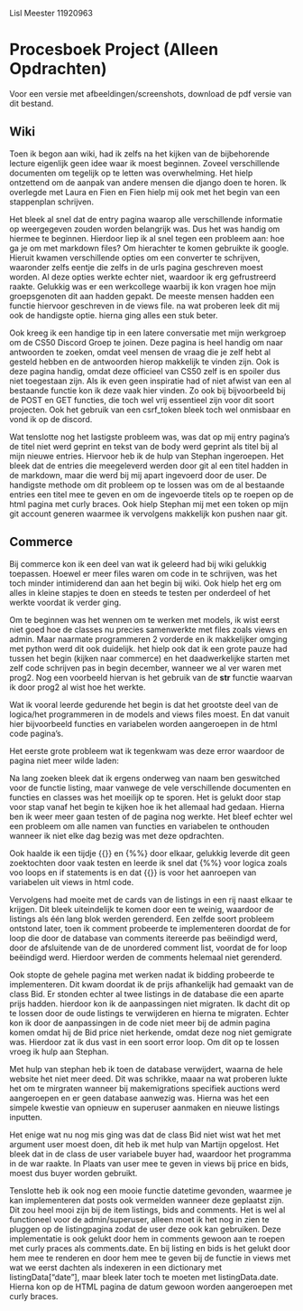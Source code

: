 Lisl Meester
11920963
# Procesboek Project (Alleen Opdrachten)
Voor een versie met afbeeldingen/screenshots, download de pdf versie van dit bestand.

## Wiki
Toen ik begon aan wiki, had ik zelfs na het kijken van de bijbehorende lecture eigenlijk geen idee waar ik moest beginnen. Zoveel verschillende documenten om tegelijk op te letten was overwhelming. Het hielp ontzettend om de aanpak van andere mensen die django doen te horen. Ik overlegde met Laura en Fien en Fien hielp mij ook met het begin van een stappenplan schrijven. 

Het bleek al snel dat de entry pagina waarop alle verschillende informatie op weergegeven zouden worden belangrijk was. Dus het was handig om hiermee te beginnen. Hierdoor liep ik al snel tegen een probleem aan: hoe ga je om met markdown files? Om hierachter te komen gebruikte ik google. Hieruit kwamen verschillende opties om een converter te schrijven, waaronder zelfs eentje die zelfs in de urls pagina geschreven moest worden. Al deze opties werkte echter niet, waardoor ik erg gefrustreerd raakte. Gelukkig was er een werkcollege waarbij ik kon vragen hoe mijn groepsgenoten dit aan hadden gepakt. De meeste mensen hadden een functie hiervoor geschreven in de views file. na wat proberen leek dit mij ook de handigste optie. hierna ging alles een stuk beter. 

Ook kreeg ik een handige tip in een latere conversatie met mijn werkgroep om de CS50 Discord Groep te joinen. Deze pagina is heel handig om naar antwoorden te zoeken, omdat veel mensen de vraag die je zelf hebt al gesteld hebben en de antwoorden hierop makkelijk te vinden zijn. Ook is deze pagina handig, omdat deze officieel van CS50 zelf is en spoiler dus niet toegestaan zijn. Als ik even geen inspiratie had of niet afwist van een al bestaande functie kon ik deze vaak hier vinden. Zo ook bij bijvoorbeeld bij de POST en GET functies, die toch wel vrij essentieel zijn voor dit soort projecten. Ook het gebruik van een csrf_token bleek toch wel onmisbaar en vond ik op de discord.

Wat tenslotte nog het lastigste probleem was, was dat op mij entry pagina’s de titel niet werd geprint en tekst van de body werd geprint als titel bij al mijn nieuwe entries. Hiervoor heb ik de hulp van Stephan ingeroepen. Het bleek dat de entries die meegeleverd werden door git al een titel hadden in de markdown, maar die werd bij mij apart ingevoerd door de user. De handigste methode om dit probleem op te lossen was om de al bestaande entries een titel mee te geven en om de ingevoerde titels op te roepen op de html pagina met curly braces. Ook hielp Stephan mij met een token op mijn git account generen waarmee ik vervolgens makkelijk kon pushen naar git.

## Commerce
Bij commerce kon ik een deel van wat ik geleerd had bij wiki gelukkig toepassen. Hoewel er meer files waren om code in te schrijven, was het toch minder intimiderend dan aan het begin bij wiki. Ook hielp het erg om alles in kleine stapjes te doen en steeds te testen per onderdeel of het werkte voordat ik verder ging.

Om te beginnen was het wennen om te werken met models, ik wist eerst niet goed hoe de classes nu precies samenwerkte met files zoals views en admin. Maar naarmate programmeren 2 vorderde en ik makkelijker omging met python werd dit ook duidelijk. het hielp ook dat ik een grote pauze had tussen het begin (kijken naar commerce) en het daadwerkelijke starten met zelf code schrijven pas in begin december, wanneer we al ver waren met prog2. 
Nog een voorbeeld hiervan is het gebruik van de __str__ functie waarvan ik door prog2 al wist hoe het werkte.

Wat ik vooral leerde gedurende het begin is dat het grootste deel van de logica/het programmeren in de models and views files moest. En dat vanuit hier bijvoorbeeld functies en variabelen worden aangeroepen in de html code pagina’s.

Het eerste grote probleem wat ik tegenkwam was deze error waardoor de pagina niet meer wilde laden:


Na lang zoeken bleek dat ik ergens onderweg van naam ben geswitched voor de functie listing, maar vanwege de vele verschillende documenten en functies en classes was het moeilijk op te sporen. Het is gelukt door stap voor stap vanaf het begin te kijken hoe ik het allemaal had gedaan. Hierna ben ik weer meer gaan testen of de pagina nog werkte. Het bleef echter wel een probleem om alle namen van functies en variabelen te onthouden wanneer ik niet elke dag bezig was met deze opdrachten.

Ook haalde ik een tijdje {{}} en {%%} door elkaar, gelukkig leverde dit geen zoektochten door vaak testen en leerde ik snel dat {%%} voor logica zoals voo loops en if statements is en dat {{}} is voor het aanroepen van variabelen uit views in html code.

Vervolgens had moeite met de cards  van de listings in een rij naast elkaar te krijgen. Dit bleek uiteindelijk te komen door een </div>  te weinig, waardoor de listings als één lang blok werden gerenderd. Een zelfde soort probleem ontstond later, toen ik comment probeerde te implementeren doordat de for loop die door de database van comments itereerde pas beëindigd werd, door de afsluitende </ul> van de de unordered comment list, voordat de for loop beëindigd werd. Hierdoor werden de comments helemaal niet gerenderd.

Ook stopte de gehele pagina met werken nadat ik bidding probeerde te implementeren. Dit kwam doordat ik de prijs afhankelijk had gemaakt van de class Bid. Er stonden echter al twee listings in de database die een aparte prijs hadden. hierdoor kon ik de aanpassingen niet migraten. Ik dacht dit op te lossen door de oude listings te verwijderen en hierna te migraten. Echter kon ik door de aanpassingen in de code niet meer bij de admin pagina komen omdat hij de Bid price niet herkende, omdat deze nog niet gemigrate was. Hierdoor zat ik dus vast in een soort error loop. Om dit op te lossen vroeg ik hulp aan Stephan.


Met hulp van stephan heb ik toen de database verwijdert, waarna de hele website het niet meer deed. Dit was schrikke, maaar na wat proberen lukte het om te mirgraten wanneer bij makemigrations specifiek auctions werd aangeroepen en er geen database aanwezig was. Hierna was het een simpele kwestie van opnieuw en superuser aanmaken en nieuwe listings inputten. 

Het enige wat nu nog mis ging was dat de class Bid niet wist wat het met argument user moest doen, dit heb ik met hulp van Martijn opgelost. Het bleek dat  in de class de user variabele buyer had, waardoor het programma in de war raakte. In Plaats van user mee te geven in views bij price en bids, moest dus buyer worden gebruikt.

Tenslotte heb ik ook nog een mooie functie datetime gevonden, waarmee je kan implementeren dat posts ook vermelden wanneer deze geplaatst zijn. Dit zou heel mooi zijn bij de item listings, bids and comments. Het is wel al functioneel voor de admin/superuser, alleen moet ik het nog in zien te pluggen op de listingpagina zodat de user deze ook kan gebruiken.
Deze implementatie is ook gelukt door hem in comments gewoon aan te roepen met curly praces als  comments.date. En bij listing en bids is het gelukt door hem mee te renderen en door hem mee te geven bij de functie in views met wat we eerst dachten als indexeren in een dictionary met listingData[“date”], maar bleek later toch te moeten met listingData.date. Hierna kon op de HTML pagina de datum gewoon worden aangeroepen met curly braces.
